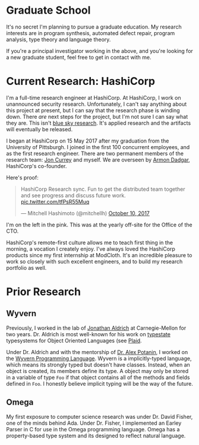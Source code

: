 # Graduate School

It's no secret I'm planning to pursue a graduate education. My research interests are in
program synthesis, automated defect repair, program analysis, type theory and language theory.

If you're a principal investigator working in the above, and you're looking for a new 
graduate student, feel free to get in contact with me.

# Current Research: HashiCorp

I'm a full-time research engineer at HashiCorp. At HashiCorp, I work on unannounced security research.
Unfortunately, I can't say anything about this project at present, but I can say that the research
phase is winding down. There *are* next steps for the project, but I'm not sure I can say what they
are. This isn't [blue sky research](https://en.wikipedia.org/wiki/Blue_skies_research). It's
applied research and the artifacts will eventually be released.

I began at HashiCorp on 15 May 2017 after my graduation from the University of Pittsburgh. I
joined in the first 100 concurrent employees, and as the first research engineer. There are two 
permanent members of the research team: 
[Jon Currey](https://scholar.google.com/citations?user=i6jP7qMAAAAJ) and myself. We are overseen by
[Armon Dadgar](https://twitter.com/armon), HashiCorp's co-founder.

Here's proof: 

<blockquote class="twitter-tweet" data-lang="en"><p lang="en" dir="ltr">HashiCorp Research sync. Fun to get the distributed team together and see progress and discuss future work. <a href="https://t.co/tfPsR55Muq">pic.twitter.com/tfPsR55Muq</a></p>&mdash; Mitchell Hashimoto (@mitchellh) <a href="https://twitter.com/mitchellh/status/917830848170414081?ref_src=twsrc%5Etfw">October 10, 2017</a></blockquote>
<script async src="https://platform.twitter.com/widgets.js" charset="utf-8"></script>

I'm on the left in the pink. This was at the yearly off-site for the Office of the CTO.

HashiCorp's remote-first culture allows me to teach first thing in the morning, a vocation
I creately enjoy. I've always loved the HashiCorp products since my first internship at ModCloth.
It's an incredible pleasure to work so closely with such excellent engineers, and to build my
research portfolio as well.

# Prior Research

## Wyvern

Previously, I worked in the lab of [Jonathan Aldrich](http://www.cs.cmu.edu/~aldrich/) at 
Carnegie-Mellon for two years. Dr. Aldrich is most well-known for his work on
[typestate](https://en.wikipedia.org/wiki/Typestate_analysis) typesystems for Object 
Oriented Languages (see [Plaid](https://www.cs.cmu.edu/~aldrich/plaid/).

Under Dr. Aldrich and with the mentorship of 
[Dr. Alex Potanin](http://homepages.mcs.vuw.ac.nz/~alex/), I worked on the
[Wyvern Programming Language](https://wyvernlang.github.io/). Wyvern is a implicitly-typed language,
which means its strongly typed but doesn't have classes. Instead, when an object is created, its
members define its type. A object may only be stored in a variable of type `Foo` if that object
contains all of the methods and fields defined in `Foo`. I honestly believe 
implicit typing will be the way of the future.

## Omega

My first exposure to computer science research was under Dr. David Fisher, one of the minds
behind Ada. Under Dr. Fisher, I implemented an Earley Parser in C for use in the Omega programming 
language. Omega has a property-based type system and its designed to reflect natural language.
